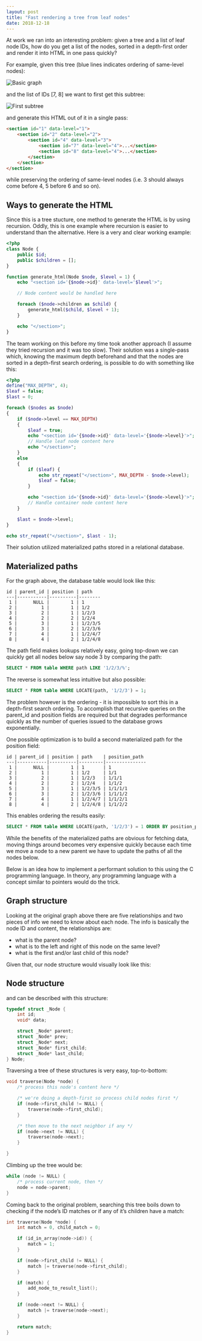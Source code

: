 ```yaml
---
layout: post
title: "Fast rendering a tree from leaf nodes"
date: 2018-12-18
---
```


At work we ran into an interesting problem: given a tree and a list of leaf node IDs, how do you get a list of the nodes, sorted in a depth-first order and render it into HTML in one pass quickly?

For example, given this tree (blue lines indicates ordering of same-level nodes):

![Basic graph](/assets/fast-tree/basic.svg)

and the list of IDs [7, 8] we want to first get this subtree:

![First subtree](/assets/fast-tree/first-subtree.svg)

and generate this HTML out of it in a single pass:

```html
<section id="1" data-level="1">
    <section id="2" data-level="2">
        <section id="4" data-level="3">
            <section id="7" data-level="4">...</section>
            <section id="8" data-level="4">...</section>
        </section>
    </section>
</section>
```

while preserving the ordering of same-level nodes (i.e. 3 should always come before 4, 5 before 6 and so on).

## Ways to generate the HTML

Since this is a tree stucture, one method to generate the HTML is by using recursion. Oddly, this is one example where recursion is easier to understand than the alternative. Here is a very and clear working example:

```php
<?php
class Node {
    public $id;
    public $children = [];
}

function generate_html(Node $node, $level = 1) {
    echo "<section id='{$node->id}' data-level='$level'>";

    // Node content would be handled here

    foreach ($node->children as $child) {
        generate_html($child, $level + 1);
    }

    echo "</section>";
}
```

The team working on this before my time took another approach (I assume they tried recursion and it was too slow). Their solution was a single-pass which, knowing the maximum depth beforehand and that the nodes are sorted in a depth-first search ordering, is possible to do with something like this:

```php
<?php
define("MAX_DEPTH", 4);
$leaf = false;
$last = 0;

foreach ($nodes as $node)
{
    if ($node->level == MAX_DEPTH)
    {
        $leaf = true;
        echo "<section id='{$node->id}' data-level='{$node->level}'>";
        // Handle leaf node content here
        echo "</section>";
    }
    else
    {
        if ($leaf) {
            echo str_repeat("</section>", MAX_DEPTH - $node->level);
            $leaf = false;
        }

        echo "<section id='{$node->id}' data-level='{$node->level}'>";
        // Handle container node content here
    }

    $last = $node->level;
}

echo str_repeat("</section>", $last - 1);
```

Their solution utilized materialized paths stored in a relational database.

## Materialized paths

For the graph above, the database table would look like this:

```
id | parent_id | position | path
---|-----------|----------|--------
 1 |      NULL |        1 | 1
 2 |         1 |        1 | 1/2
 3 |         2 |        1 | 1/2/3
 4 |         2 |        2 | 1/2/4
 5 |         3 |        1 | 1/2/3/5
 6 |         3 |        2 | 1/2/3/6
 7 |         4 |        1 | 1/2/4/7
 8 |         4 |        2 | 1/2/4/8
```

The path field makes lookups relatively easy, going top-down we can quickly get all nodes below say node 3 by comparing the path:

```sql
SELECT * FROM table WHERE path LIKE '1/2/3/%';
```

The reverse is somewhat less intuitive but also possible:

```sql
SELECT * FROM table WHERE LOCATE(path, '1/2/3') = 1;
```

The problem however is the ordering - it is impossible to sort this in a depth-first search ordering. To accomplish that recursive queries on the parent_id and position fields are required but that degrades performance quickly as the number of queries issued to the database grows exponentially.

One possible optimization is to build a second materialized path for the position field:

```
id | parent_id | position | path    | position_path
---|-----------|----------|---------|---------------
 1 |      NULL |        1 | 1       | 1
 2 |         1 |        1 | 1/2     | 1/1
 3 |         2 |        1 | 1/2/3   | 1/1/1
 4 |         2 |        2 | 1/2/4   | 1/1/2
 5 |         3 |        1 | 1/2/3/5 | 1/1/1/1
 6 |         3 |        2 | 1/2/3/6 | 1/1/1/2
 7 |         4 |        1 | 1/2/4/7 | 1/1/2/1
 8 |         4 |        2 | 1/2/4/8 | 1/1/2/2
```

This enables ordering the results easily:

```sql
SELECT * FROM table WHERE LOCATE(path, '1/2/3') = 1 ORDER BY position_path ASC;
```

While the benefits of the materialized paths are obvious for fetching data, moving things around becomes very expensive quickly because each time we move a node to a new parent we have to update the paths of all the nodes below.

Below is an idea how to implement a performant solution to this using the C programming language. In theory, any programming language with a concept similar to pointers would do the trick.

## Graph structure

Looking at the original graph above there are five relationships and two pieces of info we need to know about each node. The info is basically the node ID and content, the relationships are:

- what is the parent node?
- what is to the left and right of this node on the same level?
- what is the first and/or last child of this node?

Given that, our node structure would visually look like this:

## Node structure

and can be described with this structure:

```c
typedef struct _Node {
    int id;
    void* data;

    struct _Node* parent;
    struct _Node* prev;
    struct _Node* next;
    struct _Node* first_child;
    struct _Node* last_child;
} Node;
```

Traversing a tree of these structures is very easy, top-to-bottom:

```c
void traverse(Node *node) {
    /* process this node's content here */

    /* we're doing a depth-first so process child nodes first */
    if (node->first_child != NULL) {
        traverse(node->first_child);
    }

    /* then move to the next neighbor if any */
    if (node->next != NULL) {
        traverse(node->next);
    }

}
```

Climbing up the tree would be:

```c
while (node != NULL) {
    /* process current node, then */
    node = node->parent;
}
```

Coming back to the original problem, searching this tree boils down to checking if the node’s ID matches or if any of it’s children have a match:

```c
int traverse(Node *node) {
    int match = 0, child_match = 0;

    if (id_in_array(node->id)) {
        match = 1;
    }

    if (node->first_child != NULL) {
        match |= traverse(node->first_child);
    }

    if (match) {
        add_node_to_result_list();
    }

    if (node->next != NULL) {
        match |= traverse(node->next);
    }

    return match;
}
```
